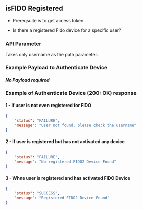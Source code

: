 ## isFIDO Registered

- Prereqsuite is to get access token.

- Is there a registered Fido device for a specific user?

### API Parameter

Takes only username as the path parameter.

<!--
type: tab
titles: Request, Response
-->

### Example Payload to Authenticate Device

##### No Payload required

<!--
type: tab
-->

### Example of Authenticate Device (200: OK) response

#### 1 - If user is not even registered for FIDO 
```json
{
    "status": "FAILURE",
    "message": "User not found, please check the username"
}
```

#### 2 - If user is registered but has not activated any device
```json
{
    "status": "FAILURE",
    "message": "No registered FIDO2 Device Found"
}
```

#### 3 - Whne user is registered and has activated FIDO Device 
```json
{
    "status": "SUCCESS",
    "message": "Registered FIDO2 Device Found"
}
```
<!-- type: tab-end -->

